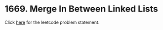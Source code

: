 # 1669. Merge In Between Linked Lists

Click [here](https://leetcode.com/problems/merge-in-between-linked-lists/) for the leetcode problem statement.
